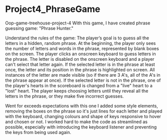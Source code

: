 # Project4_PhraseGame
 
Oop-game-treehouse-project-4
With this game, I have created phrase guessing game: "Phrase Hunter." 

Understand the rules of the game:
The player’s goal is to guess all the letters in a hidden, random phrase. At the beginning, the player only sees the number of letters and words in the phrase, represented by blank boxes on the screen.
The player clicks an onscreen keyboard to guess letters in the phrase.
The letter is disabled on the onscreen keyboard and a player can't select that letter again.
If the selected letter is in the phrase at least once, the letter and its position in the phrase is highlighted on screen. All instances of the letter are made visible (so if there are 3 A's, all of the A's in the phrase appear at once).
If the selected letter is not in the phrase, one of the player's hearts in the scoreboard is changed from a "live" heart to a "lost" heart.
The player keeps choosing letters until they reveal all the letters in the phrase, or they make five incorrect guesses.

Went for exceeds expectations with this one
I added some style elements, removing the boxes on the phrase so it's just lines for each letter and played with the keyboard, changing colours and shape of keys responsive to hover and chosen or not. I worked hard to make the code as streamlined as possible, especially with introducing the keyboard listener and preventing the keys from being used again. 